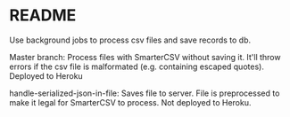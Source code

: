 # README


Use background jobs to process csv files and save records to db.

Master branch:
  Process files with SmarterCSV without saving it. It'll throw errors if the csv file is malformated (e.g. containing escaped quotes). Deployed to Heroku

handle-serialized-json-in-file:
  Saves file to server. File is preprocessed to make it legal for SmarterCSV to process. Not deployed to Heroku.

